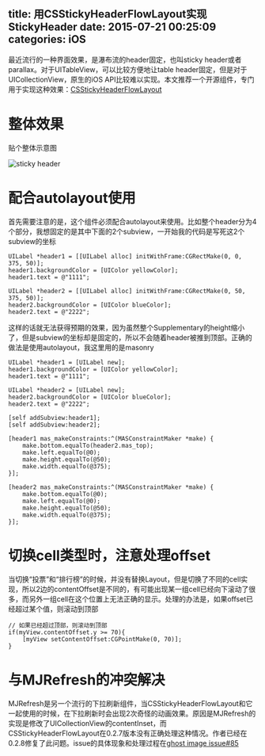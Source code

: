 title: 用CSStickyHeaderFlowLayout实现StickyHeader
date: 2015-07-21 00:25:09
categories: iOS
---
最近流行的一种界面效果，是瀑布流的header固定，也叫sticky header或者parallax。对于UITableView，可以比较方便地让table header固定，但是对于UICollectionView，原生的iOS API比较难以实现。本文推荐一个开源组件，专门用于实现这种效果：[CSStickyHeaderFlowLayout](https://github.com/jamztang/CSStickyHeaderFlowLayout)
<!--more-->

# 整体效果

贴个整体示意图

![sticky header](http://kypic.oss-cn-hangzhou.aliyuncs.com/blog_pic_1.jpg)

# 配合autolayout使用

首先需要注意的是，这个组件必须配合autolayout来使用。比如整个header分为4个部分，我想固定的是其中下面的2个subview，一开始我的代码是写死这2个subview的坐标

```
UILabel *header1 = [[UILabel alloc] initWithFrame:CGRectMake(0, 0, 375, 50)];
header1.backgroundColor = [UIColor yellowColor];
header1.text = @"1111";

UILabel *header2 = [[UILabel alloc] initWithFrame:CGRectMake(0, 50, 375, 50)];
header2.backgroundColor = [UIColor blueColor];
header2.text = @"2222";
```

这样的话就无法获得预期的效果，因为虽然整个Supplementary的height缩小了，但是subview的坐标却是固定的，所以不会随着header被推到顶部。正确的做法是使用autolayout，我这里用的是masonry

```
UILabel *header1 = [UILabel new];
header1.backgroundColor = [UIColor yellowColor];
header1.text = @"1111";
        
UILabel *header2 = [UILabel new];
header2.backgroundColor = [UIColor blueColor];
header2.text = @"2222";

[self addSubview:header1];
[self addSubview:header2];

[header1 mas_makeConstraints:^(MASConstraintMaker *make) {
    make.bottom.equalTo(header2.mas_top);
    make.left.equalTo(@0);
    make.height.equalTo(@50);
    make.width.equalTo(@375);
}];
        
[header2 mas_makeConstraints:^(MASConstraintMaker *make) {
    make.bottom.equalTo(@0);
    make.left.equalTo(@0);
    make.height.equalTo(@50);
    make.width.equalTo(@375);
}];
```

# 切换cell类型时，注意处理offset

当切换“投票”和“排行榜”的时候，并没有替换Layout，但是切换了不同的cell实现，所以2边的contentOffset是不同的，有可能出现某一组cell已经向下滚动了很多，而另外一组cell在这个位置上无法正确的显示。处理的办法是，如果offset已经超过某个值，则滚动到顶部

```
// 如果已经超过顶部，则滚动到顶部
if(myView.contentOffset.y >= 70){
    [myView setContentOffset:CGPointMake(0, 70)];
}
```

# 与MJRefresh的冲突解决

MJRefresh是另一个流行的下拉刷新组件，当CSStickyHeaderFlowLayout和它一起使用的时候，在下拉刷新时会出现2次奇怪的动画效果。原因是MJRefresh的实现是修改了UICollectionView的contentInset，而CSStickyHeaderFlowLayout在0.2.7版本没有正确处理这种情况。作者已经在0.2.8修复了此问题。issue的具体现象和处理过程在[ghost image issue#85](https://github.com/jamztang/CSStickyHeaderFlowLayout/issues/85)